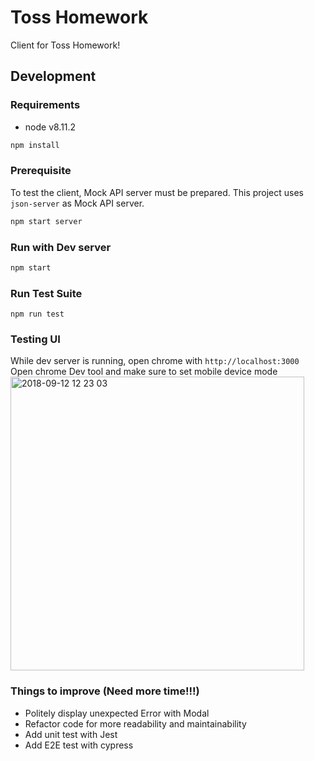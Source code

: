 # Toss Homework
Client for Toss Homework!

## Development
### Requirements
- node v8.11.2
```bash
npm install
```

### Prerequisite
To test the client, Mock API server must be prepared.
This project uses `json-server` as Mock API server.
```bash
npm start server
```

### Run with Dev server
```bash
npm start
```

### Run Test Suite
```base
npm run test
```

### Testing UI
While dev server is running, open chrome with `http://localhost:3000` </br>
Open chrome Dev tool and make sure to set mobile device mode </br>
<img width="470" alt="2018-09-12 12 23 03" src="https://user-images.githubusercontent.com/16456651/45400367-c8784c00-b686-11e8-9424-c5215e084535.png">

### Things to improve (Need more time!!!)
- Politely display unexpected Error with Modal
- Refactor code for more readability and maintainability
- Add unit test with Jest
- Add E2E test with cypress
